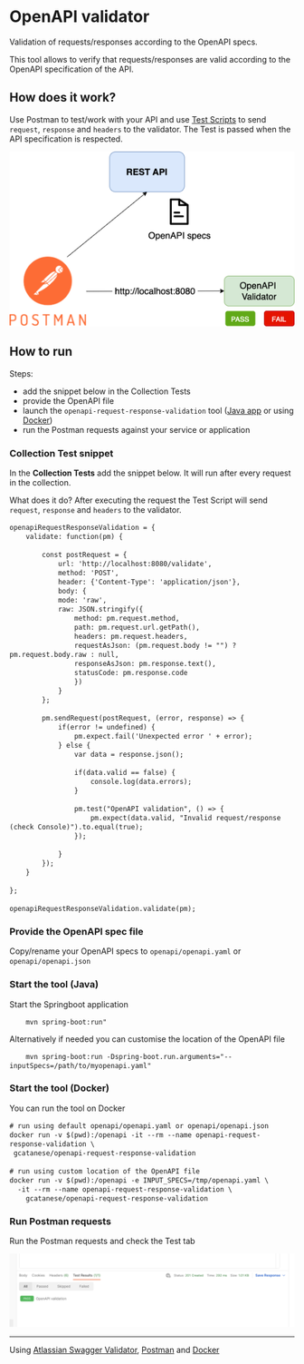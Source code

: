 # OpenAPI validator

Validation of requests/responses according to the OpenAPI specs.

This tool allows to verify that requests/responses are valid according to the OpenAPI specification of the API.

## How does it work?

Use Postman to test/work with your API and use [Test Scripts](https://learning.postman.com/docs/writing-scripts/test-scripts/) to send `request`, `response` and `headers` to the validator. 
The Test is passed when the API specification is respected.

![OpenAPI Validator](doc/openapi-validator.png)


## How to run

Steps:
* add the snippet below in the Collection Tests
* provide the OpenAPI file
* launch the `openapi-request-response-validation` tool ([Java app](#start-the-tool-java) or using [Docker](#start-the-tool-docker)) 
* run the Postman requests against your service or application 

### Collection Test snippet

In the **Collection Tests** add the snippet below. It will run after every request in the collection.  

What does it do? After executing the request the Test Script will send `request`, `response` and `headers` to the validator.

```
openapiRequestResponseValidation = {
    validate: function(pm) {

        const postRequest = {
            url: 'http://localhost:8080/validate',
            method: 'POST',
            header: {'Content-Type': 'application/json'},
            body: {
            mode: 'raw',
            raw: JSON.stringify({ 
                method: pm.request.method, 
                path: pm.request.url.getPath(),
                headers: pm.request.headers,
                requestAsJson: (pm.request.body != "") ? pm.request.body.raw : null,
                responseAsJson: pm.response.text(),
                statusCode: pm.response.code
                })
            }
        };

        pm.sendRequest(postRequest, (error, response) => {
            if(error != undefined) {
                pm.expect.fail('Unexpected error ' + error);
            } else {
                var data = response.json();

                if(data.valid == false) {
                    console.log(data.errors);
                }

                pm.test("OpenAPI validation", () => {
                    pm.expect(data.valid, "Invalid request/response (check Console)").to.equal(true);
                });

            }
        });  
    }

};

openapiRequestResponseValidation.validate(pm);
```

### Provide the OpenAPI spec file

Copy/rename your OpenAPI specs to `openapi/openapi.yaml` or `openapi/openapi.json`

### Start the tool (Java)

Start the Springboot application 
```shell
    mvn spring-boot:run"
```

Alternatively if needed you can customise the location of the OpenAPI file
```shell
    mvn spring-boot:run -Dspring-boot.run.arguments="--inputSpecs=/path/to/myopenapi.yaml"
```

### Start the tool (Docker)

You can run the tool on Docker

```
# run using default openapi/openapi.yaml or openapi/openapi.json
docker run -v $(pwd):/openapi -it --rm --name openapi-request-response-validation \
 gcatanese/openapi-request-response-validation

# run using custom location of the OpenAPI file
docker run -v $(pwd):/openapi -e INPUT_SPECS=/tmp/openapi.yaml \
  -it --rm --name openapi-request-response-validation \
    gcatanese/openapi-request-response-validation
```

### Run Postman requests

Run the Postman requests and check the Test tab

![Postman Test Results](doc/postman-test-results.png)



---
Using [Atlassian Swagger Validator](https://bitbucket.org/atlassian/swagger-request-validator/), [Postman](https://postman.com) 
and [Docker](https://docker.com)

